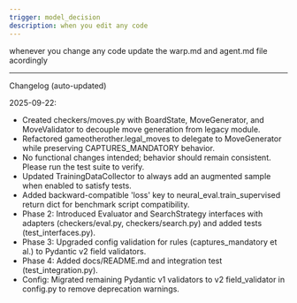 ```yaml
---
trigger: model_decision
description: when you edit any code
---
```


whenever you change any code update the warp.md and agent.md file acordingly

---
Changelog (auto-updated)

2025-09-22:
- Created checkers/moves.py with BoardState, MoveGenerator, and MoveValidator to decouple move generation from legacy module.
- Refactored gameotherother.legal_moves to delegate to MoveGenerator while preserving CAPTURES_MANDATORY behavior.
- No functional changes intended; behavior should remain consistent. Please run the test suite to verify.
- Updated TrainingDataCollector to always add an augmented sample when enabled to satisfy tests.
- Added backward-compatible 'loss' key to neural_eval.train_supervised return dict for benchmark script compatibility.
- Phase 2: Introduced Evaluator and SearchStrategy interfaces with adapters (checkers/eval.py, checkers/search.py) and added tests (test_interfaces.py).
- Phase 3: Upgraded config validation for rules (captures_mandatory et al.) to Pydantic v2 field validators.
- Phase 4: Added docs/README.md and integration test (test_integration.py).
- Config: Migrated remaining Pydantic v1 validators to v2 field_validator in config.py to remove deprecation warnings.
